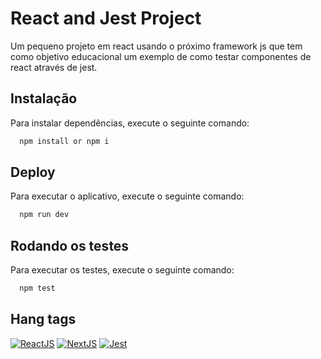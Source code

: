 # React and Jest Project

Um pequeno projeto em react usando o próximo framework js que tem como objetivo educacional um exemplo de como testar componentes de react através de jest.

## Instalação

Para instalar dependências,  execute o seguinte comando:

```bash
  npm install or npm i
```
    
## Deploy

Para executar o aplicativo, execute o seguinte comando:

```bash
  npm run dev
```

## Rodando os testes

Para executar os testes, execute o seguinte comando:

```bash
  npm test
```

## Hang tags

[![ReactJS](https://img.shields.io/badge/License-ReactJS-green.svg)](https://react.dev/)
[![NextJS](https://img.shields.io/badge/License-NextJS-yellow.svg)](https://nextjs.org/)
[![Jest](https://img.shields.io/badge/License-Jest-blue.svg)](https://jestjs.io/)
